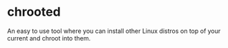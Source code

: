 # chrooted
An easy to use tool where you can install other Linux distros on top of your current and chroot into them.
